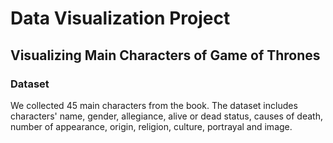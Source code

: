 # Data Visualization Project

## Visualizing Main Characters of Game of Thrones

### Dataset

We collected 45 main characters from the book. The dataset includes characters' name, gender, allegiance, alive or dead status, causes of death, number of appearance, origin, religion, culture, portrayal and image.
